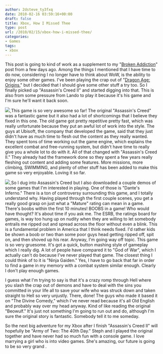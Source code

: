 ```yaml
---
author: 2dsteve_ty3fxq
date: 2010-02-16 03:59:16+00:00
draft: false
title: Xbox, How I Missed Thee
type: post
url: /2010/02/15/xbox-how-i-missed-thee/
categories:
- Games
tags:
- xbox
---
```


This post is going to kind of work as a supplement to my "[Broken Addiction](http://www.bitsandbinary.com/?p=618)" post from a few days ago. Among the things I mentioned that I have time to do now, considering I no longer have to think about WoW, is the ability to enjoy some other games. I've been playing the crap out of "[Dragon Age: Origins](http://www.bitsandbinary.com/?p=607)," but I decided that I should give some other stuff a try too. So I finally picked up "Assassin's Creed II" and started digging into that. This is also from some pressure from Lando to play it because it's his game and I'm sure he'll want it back soon.

[![](http://www.bitsandbinary.com/wp-content/uploads/2010/02/assassins-creed-2-150x150.jpg)
](http://www.bitsandbinary.com/wp-content/uploads/2010/02/assassins-creed-2.jpg)This game is so very awesome so far! The original "Assassin's Creed" was a fantastic game but it also had a lot of shortcomings that I believe they fixed in this one. The old game got pretty repetitive pretty fast, which was really unfortunate because they put an awful lot of work into the style. The guys at Ubisoft, the company that developed the game, said that they just didn't have as much time to flesh out the content as they really wanted. They spent tons of time working out the game engine, which explains the excellent combat and free-running system, but didn't have time to really give you a whole lot to do with it. All of that changed with "Assassin's Creed II." They already had the framework done so they spent a few years really fleshing out content and adding some features. More missions, more climbing, SWIMMING, and plenty of other stuff has been added to make this game so very enjoyable. Loving it so far.

[![](http://www.bitsandbinary.com/wp-content/uploads/2010/02/dantes-inferno-150x150.jpg)
](http://www.bitsandbinary.com/wp-content/uploads/2010/02/dantes-inferno.jpg)So I dug into Assassin's Creed but I also downloaded a couple demos of some games that I'm interested in playing. One of those is "Dante's Inferno." There is a ton of controversy surrounding this game, and I totally understand why. Having played through the first couple scenes, you get a really good grasp on just what a "Mature" rating can mean in a game. There's boobs within the first 10 minutes! BOOBS in a game! Who would have thought? It's about time if you ask me. The ESRB, the ratings board for games, is way too hung up on nudity when they are willing to let somebody entrails me ripped out and spread across the floor without even a blink. This is a fundamental problem in America that I think needs fixed. I'd rather kids be shown a boob or two than some poor guys head getting ripped off, spit on, and then shoved up his rear. Anyway, I'm going way off topic. This game is so very gruesome. It's got a quick, button mashing style of gameplay which I really dig. A lot of people have compared it to "God of War", which I actually can't do because I've never played that game. The closest thing I could think of to it is "Ninja Gaiden." Yes, I have to go back that far in order to find a game in my memory with a combat system similar enough. Clearly I don't play enough games.

I guess what I'm trying to say is that it's a crazy romp through Hell where you slash the crap out of demons and have to deal with the sins you committed in your life all to save your wife who was struck down and taken straight to Hell so very unjustly. There, done! The guys who made it based it on "The Divine Comedy," which I've never read because it's all Old English and probably way over my head anyway. Kind of like reading the original "Beowulf." It's just not something I'm going to run out and do, although I'm sure the original story is fantastic. Somebody tell it to me someday.

So the next big adventure for my Xbox after I finish "Assassin's Creed II" will hopefully be "Army of Two: The 40th Day." Steph and I played the original together and have never had so much fun with a console game. I love marrying a girl who is into video games. She's amazing, our future is going to be so very grand .
